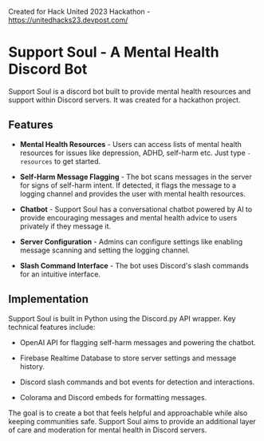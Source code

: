 Created for Hack United 2023 Hackathon - https://unitedhacks23.devpost.com/

# Support Soul - A Mental Health Discord Bot

Support Soul is a discord bot built to provide mental health resources and support within Discord servers. It was created for a hackathon project.

## Features

- **Mental Health Resources** - Users can access lists of mental health resources for issues like depression, ADHD, self-harm etc. Just type `-resources` to get started.

- **Self-Harm Message Flagging** - The bot scans messages in the server for signs of self-harm intent. If detected, it flags the message to a logging channel and provides the user with mental health resources.

- **Chatbot** - Support Soul has a conversational chatbot powered by AI to provide encouraging messages and mental health advice to users privately if they message it. 

- **Server Configuration** - Admins can configure settings like enabling message scanning and setting the logging channel.

- **Slash Command Interface** - The bot uses Discord's slash commands for an intuitive interface.

## Implementation

Support Soul is built in Python using the Discord.py API wrapper. Key technical features include:

- OpenAI API for flagging self-harm messages and powering the chatbot.

- Firebase Realtime Database to store server settings and message history.

- Discord slash commands and bot events for detection and interactions.

- Colorama and Discord embeds for formatting messages.

The goal is to create a bot that feels helpful and approachable while also keeping communities safe. Support Soul aims to provide an additional layer of care and moderation for mental health in Discord servers.
